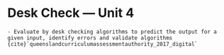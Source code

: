 # Desk Check &mdash; Unit 4



```{admonition} Unit 4 subject matter covered:
- Evaluate by desk checking algorithms to predict the output for a given input, identify errors and validate algorithms
{cite}`queenslandcurriculumassessmentauthority_2017_digital`
```